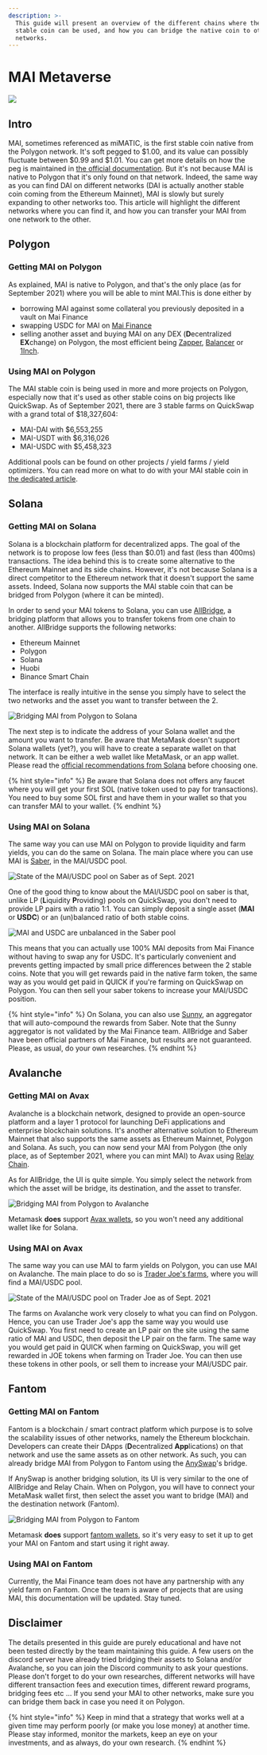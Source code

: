 ```yaml
---
description: >-
  This guide will present an overview of the different chains where the MAI
  stable coin can be used, and how you can bridge the native coin to other
  networks.
---
```


# MAI Metaverse

![](<../.gitbook/assets/Screen Shot 2021-09-13 at 1.06.42 PM.png>)

## Intro

MAI, sometimes referenced as miMATIC, is the first stable coin native from the Polygon network. It's soft pegged to $1.00, and its value can possibly fluctuate between $0.99 and $1.01. You can get more details on how the peg is maintained in [the official documentation](https://docs.mai.finance/stablecoin-economics). But it's not because MAI is native to Polygon that it's only found on that network. Indeed, the same way as you can find DAI on different networks (DAI is actually another stable coin coming from the Ethereum Mainnet), MAI is slowly but surely expanding to other networks too. This article will highlight the different networks where you can find it, and how you can transfer your MAI from one network to the other.

## Polygon

### Getting MAI on Polygon

As explained, MAI is native to Polygon, and that's the only place (as for September 2021) where you will be able to mint MAI.This is done either by

* borrowing MAI against some collateral you previously deposited in a vault on Mai Finance
* swapping USDC for MAI on [Mai Finance](https://app.mai.finance/anchor)
* selling another asset and buying MAI on any DEX (**D**ecentralized **EX**change) on Polygon, the most efficient being [Zapper](https://zapper.fi/exchange), [Balancer](https://polygon.balancer.fi/#/trade) or [1Inch](https://app.1inch.io/#/137/classic/swap).

### Using MAI on Polygon

The MAI stable coin is being used in more and more projects on Polygon, especially now that it's used as other stable coins on big projects like QuickSwap. As of September 2021, there are 3 stable farms on QuickSwap with a grand total of $18,327,604:

* MAI-DAI with $6,553,255
* MAI-USDT with $6,316,026
* MAI-USDC with $5,458,323

Additional pools can be found on other projects / yield farms / yield optimizers. You can read more on what to do with your MAI stable coin in [the dedicated article](../polygon-tutorials/what-to-do-with-mai-on-polygon.md).

## Solana

### Getting MAI on Solana

Solana is a blockchain platform for decentralized apps. The goal of the network is to propose low fees (less than $0.01) and fast (less than 400ms) transactions. The idea behind this is to create some alternative to the Ethereum Mainnet and its side chains. However, it's not because Solana is a direct competitor to the Ethereum network that it doesn't support the same assets. Indeed, Solana now supports the MAI stable coin that can be bridged from Polygon (where it can be minted).

In order to send your MAI tokens to Solana, you can use [AllBridge](https://allbridge.io), a bridging platform that allows you to transfer tokens from one chain to another. AllBridge supports the following networks:

* Ethereum Mainnet
* Polygon
* Solana
* Huobi
* Binance Smart Chain

The interface is really intuitive in the sense you simply have to select the two networks and the asset you want to transfer between the 2.

![Bridging MAI from Polygon to Solana](<../.gitbook/assets/Screen Shot 2021-09-13 at 1.52.23 PM.png>)

The next step is to indicate the address of your Solana wallet and the amount you want to transfer. Be aware that MetaMask doesn't support Solana wallets (yet?), you will have to create a separate wallet on that network. It can be either a web wallet like MetaMask, or an app wallet. Please read the [official recommendations from Solana](https://docs.solana.com/wallet-guide) before choosing one.

{% hint style="info" %}
Be aware that Solana does not offers any faucet where you will get your first SOL (native token used to pay for transactions). You need to buy some SOL first and have them in your wallet so that you can transfer MAI to your wallet.
{% endhint %}

### Using MAI on Solana

The same way you can use MAI on Polygon to provide liquidity and farm yields, you can do the same on Solana. The main place where you can use MAI is [Saber](https://app.saber.so), in the MAI/USDC pool.

![State of the MAI/USDC pool on Saber as of Sept. 2021](<../.gitbook/assets/Screen Shot 2021-09-13 at 2.11.10 PM.png>)

One of the good thing to know about the MAI/USDC pool on saber is that, unlike LP (**L**iquidity **P**roviding) pools on QuickSwap, you don't need to provide LP pairs with a ratio 1:1. You can simply deposit a single asset (**MAI** or **USDC**) or an (un)balanced ratio of both stable coins.

![MAI and USDC are unbalanced in the Saber pool](<../.gitbook/assets/Screen Shot 2021-09-13 at 2.13.51 PM.png>)

This means that you can actually use 100% MAI deposits from Mai Finance without having to swap any for USDC. It's particularly convenient and prevents getting impacted by small price differences between the 2 stable coins. Note that you will get rewards paid in the native farm token, the same way as you would get paid in QUICK if you're farming on QuickSwap on Polygon. You can then sell your saber tokens to increase your MAI/USDC position.

{% hint style="info" %}
On Solana, you can also use [Sunny](https://app.sunny.ag), an aggregator that will auto-compound the rewards from Saber. Note that the Sunny aggregator is not validated by the Mai Finance team. AllBridge and Saber have been official partners of Mai Finance, but results are not guaranteed. Please, as usual, do your own researches.
{% endhint %}

## Avalanche

### Getting MAI on Avax

Avalanche is a blockchain network, designed to provide an open-source platform and a layer 1 protocol for launching DeFi applications and enterprise blockchain solutions. It's another alternative solution to Ethereum Mainnet that also supports the same assets as Ethereum Mainnet, Polygon and Solana. As such, you can now send your MAI from Polygon (the only place, as of September 2021, where you can mint MAI) to Avax using [Relay Chain](https://app.relaychain.com/#/transfer).

As for AllBridge, the UI is quite simple. You simply select the network from which the asset will be bridge, its destination, and the asset to transfer.

![Bridging MAI from Polygon to Avalanche](<../.gitbook/assets/Screen Shot 2021-09-13 at 2.52.31 PM.png>)

Metamask **does** support [Avax wallets](https://support.avax.network/en/articles/4626956-how-do-i-set-up-metamask-on-avalanche), so you won't need any additional wallet like for Solana.

### Using MAI on Avax

The same way you can use MAI to farm yields on Polygon, you can use MAI on Avalanche. The main place to do so is [Trader Joe's farms](https://www.traderjoexyz.com/#/farm), where you will find a MAI/USDC pool.

![State of the MAI/USDC pool on Trader Joe as of Sept. 2021](<../.gitbook/assets/Screen Shot 2021-09-13 at 3.07.19 PM.png>)

The farms on Avalanche work very closely to what you can find on Polygon. Hence, you can use Trader Joe's app the same way you would use QuickSwap. You first need to create an LP pair on the site using the same ratio of MAI and USDC, then deposit the LP pair on the farm. The same way you would get paid in QUICK when farming on QuickSwap, you will get rewarded in JOE tokens when farming on Trader Joe. You can then use these tokens in other pools, or sell them to increase your MAI/USDC pair.

## Fantom

### Getting MAI on Fantom

Fantom is a blockchain / smart contract platform which purpose is to solve the scalability issues of other networks, namely the Ethereum blockchain. Developers can create their DApps (**D**ecentralized **App**lications) on that network and use the same assets as on other network. As such, you can already bridge MAI from Polygon to Fantom using the [AnySwap](https://anyswap.exchange/#/bridge)'s bridge.

If AnySwap is another bridging solution, its UI is very similar to the one of AllBridge and Relay Chain. When on Polygon, you will have to connect your MetaMask wallet first, then select the asset you want to bridge (MAI) and the destination network (Fantom).

![Bridging MAI from Polygon to Fantom](../.gitbook/assets/image.png)

Metamask **does** support [fantom wallets](https://docs.fantom.foundation/tutorials/set-up-metamask), so it's very easy to set it up to get your MAI on Fantom and start using it right away.

### Using MAI on Fantom

Currently, the Mai Finance team does not have any partnership with any yield farm on Fantom. Once the team is aware of projects that are using MAI, this documentation will be updated. Stay tuned.

## Disclaimer

The details presented in this guide are purely educational and have not been tested directly by the team maintaining this guide. A few users on the discord server have already tried bridging their assets to Solana and/or Avalanche, so you can join the Discord community to ask your questions. Please don't forget to do your own researches, different networks will have different transaction fees and execution times, different reward programs, bridging fees etc ... If you send your MAI to other networks, make sure you can bridge them back in case you need it on Polygon.

{% hint style="info" %}
Keep in mind that a strategy that works well at a given time may perform poorly (or make you lose money) at another time. Please stay informed, monitor the markets, keep an eye on your investments, and as always, do your own research.
{% endhint %}

